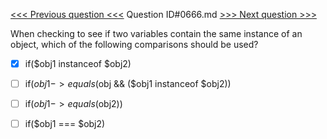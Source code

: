 [<<< Previous question <<<](0665.md)  Question ID#0666.md  [>>> Next question >>>](0667.md) 

When checking to see if two variables contain the same instance of an object, which of the following comparisons should be used?




- [x]  if($obj1 instanceof $obj2)

- [ ]  if($obj1->equals($obj && ($obj1 instanceof $obj2))

- [ ]  if($obj1->equals($obj2))

- [ ]  if($obj1 === $obj2)

